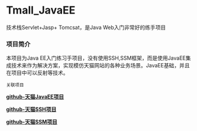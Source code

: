 # Tmall_JavaEE
技术栈Servlet+Jasp+ Tomcsat，是Java Web入门非常好的练手项目
### 项目简介

本项目为Java EE入门练习手项目，没有使用SSH,SSM框架，而是使用JavaEE集成技术来作为解决方案，实现模仿天猫网站的各种业务场景。JavaEE基础，并且在项目中可以反射等技术。

`关联项目`

 **[github-天猫JavaEE项目](https://github.com/wpc1720453219/Tmal1_JavaEE)**
 
 **[github-天猫SSH项目](https://github.com/upc1720453219/Tmal1_SSH)**
 
 **[github-天猫SSM项目](https://github.com/wpc1720453219/Tmal1SSM)**
